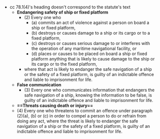 - cc 78.1(4)'s heading doesn't correspond to the statute's text
	- **Endangering safety of ship or fixed platform**
		- (2) Every one who
			- (a) commits an act of violence against a person on board a ship or fixed platform,
			- (b) destroys or causes damage to a ship or its cargo or to a fixed platform,
			- (c) destroys or causes serious damage to or interferes with the operation of any maritime navigational facility, or
			- (d) places or causes to be placed on board a ship or fixed platform anything that is likely to cause damage to the ship or its cargo or to the fixed platform,
		- where that act is likely to endanger the safe navigation of a ship or the safety of a fixed platform, is guilty of an indictable offence and liable to imprisonment for life.
	- **False communication**
		- (3) Every one who communicates information that endangers the safe navigation of a ship, knowing the information to be false, is guilty of an indictable offence and liable to imprisonment for life.
	- **==Threats causing death or injury==**
	- (4) Every one who threatens to commit an offence under paragraph (2)(a), (b) or (c) in order to compel a person to do or refrain from doing any act, where the threat is likely to endanger the safe navigation of a ship or the safety of a fixed platform, is guilty of an indictable offence and liable to imprisonment for life.